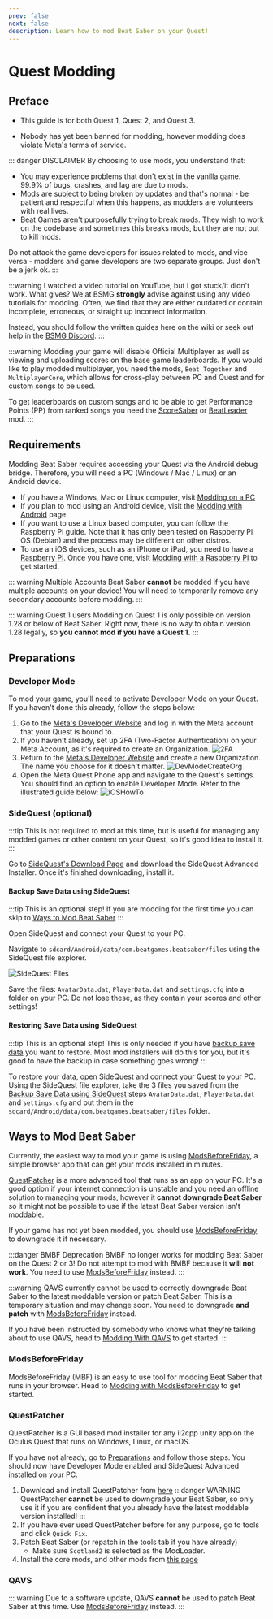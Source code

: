 ```yaml
---
prev: false
next: false
description: Learn how to mod Beat Saber on your Quest!
---
```


# Quest Modding

## Preface

- This guide is for both Quest 1, Quest 2, and Quest 3.

- Nobody has yet been banned for modding, however modding does violate Meta's terms of service.

::: danger DISCLAIMER
By choosing to use mods, you understand that:

- You may experience problems that don't exist in the vanilla game. 99.9% of bugs, crashes, and lag are due to mods.
- Mods are subject to being broken by updates and that's normal - be patient and respectful when this happens,
  as modders are volunteers with real lives.
- Beat Games aren't purposefully trying to break mods. They wish to work on the codebase and sometimes this breaks mods,
  but they are not out to kill mods.

Do not attack the game developers for issues related to mods, and vice versa -
modders and game developers are two separate groups. Just don't be a jerk ok.
:::

:::warning I watched a video tutorial on YouTube, but I got stuck/it didn't work. What gives?
We at BSMG **strongly** advise against using any video tutorials for modding. Often, we find that they are either
outdated or contain incomplete, erroneous, or straight up incorrect information.

Instead, you should follow the written guides here on the wiki or seek out help in the [BSMG Discord](https://discord.gg/beatsabermods).
:::

:::warning
Modding your game will disable Official Multiplayer as well as viewing and uploading scores on the
base game leaderboards.
If you would like to play modded multiplayer, you need the mods, `Beat Together` and `MultiplayerCore`, which allows
for cross-play between PC and Quest and for custom songs to be used.

To get leaderboards on custom songs and to be able to get Performance Points (PP) from ranked songs you need the
[ScoreSaber](https://scoresaber.com/quest) or [BeatLeader](https://beatleader.xyz) mod.
:::

## Requirements

Modding Beat Saber requires accessing your Quest via the Android debug bridge. Therefore, you will need a PC (Windows / Mac / Linux)
or an Android device.

- If you have a Windows, Mac or Linux computer, visit [Modding on a PC](#preparations)
- If you plan to mod using an Android device, visit the [Modding with Android](./support/modding-with-android.md) page.
- If you want to use a Linux based computer, you can follow the Raspberry Pi guide. Note that it has only been tested
  on Raspberry Pi OS (Debian) and the process may be different on other distros.
- To use an iOS devices, such as an iPhone or iPad, you need to have a
  [Raspberry Pi](https://www.raspberrypi.com/). Once you have one, visit [Modding with a Raspberry Pi](./raspi-modding.md)
  to get started.

::: warning Multiple Accounts
Beat Saber **cannot** be modded if you have multiple accounts on your device! You will need to temporarily remove any secondary accounts before modding.
:::

::: warning Quest 1 users
Modding on Quest 1 is only possible on version 1.28 or below of Beat Saber. Right now, there is no way to obtain version 1.28 legally, so **you cannot mod if you have a Quest 1.**
:::

## Preparations

### Developer Mode

To mod your game, you'll need to activate Developer Mode on your Quest. If you haven't done this already,
follow the steps below:

1. Go to the [Meta's Developer Website](https://developer.oculus.com/manage/organizations/create/) and log in with the
   Meta account that your Quest is bound to.
2. If you haven't already, set up 2FA (Two-Factor Authentication) on your Meta Account, as it's required to create an Organization.
   ![2FA](/.assets/images/beginners-guide/2fa.png)
3. Return to the [Meta's Developer Website](https://developer.oculus.com/manage/organizations/create/) and create a new
   Organization. The name you choose for it doesn't matter.
   ![DevModeCreateOrg](/.assets/images/beginners-guide/DevModeCreateOrg.png)
4. Open the Meta Quest Phone app and navigate to the Quest's settings. You should find an option to enable
   Developer Mode. Refer to the illustrated guide below:
   ![iOSHowTo](/.assets/images/beginners-guide/EnableDevModeIOS.png)

### SideQuest (optional)

:::tip
This is not required to mod at this time, but is useful for managing any modded games or other content on your Quest, so it's good idea to install it.
:::

Go to [SideQuest's Download Page](https://sidequestvr.com/setup-howto)
and download the SideQuest Advanced Installer. Once it's finished downloading, install it.

#### Backup Save Data using SideQuest

:::tip This is an optional step!
If you are modding for the first time you can skip to [Ways to Mod Beat Saber](#ways-to-mod-beat-saber)
:::

Open SideQuest and connect your Quest to your PC.

Navigate to `sdcard/Android/data/com.beatgames.beatsaber/files` using the SideQuest file explorer.

![SideQuest Files](/.assets/images/beginners-guide/sqfiles.png)

Save the files: `AvatarData.dat`, `PlayerData.dat` and `settings.cfg` into a folder on your PC. Do not lose these, as they
contain your scores and other settings!

#### Restoring Save Data using SideQuest

:::tip This is an optional step!
This is only needed if you have [backup save data](#backup-save-data-using-sidequest) you want to restore. Most mod installers will do this for you, but it's good to have the backup in case something goes wrong!
:::

To restore your data, open SideQuest and connect your Quest to your PC.  
Using the SideQuest file explorer, take the 3 files you saved from the [Backup Save Data using SideQuest](#backup-save-data-using-sidequest)
steps `AvatarData.dat`, `PlayerData.dat` and `settings.cfg` and put them in the
`sdcard/Android/data/com.beatgames.beatsaber/files` folder.

## Ways to Mod Beat Saber

Currently, the easiest way to mod your game is using [ModsBeforeFriday](./quest-modding-mbf.md), a simple browser app that can get your mods installed in minutes.

[QuestPatcher](#questpatcher) is a more advanced tool that runs as an app on your PC. It's a good option if your internet connection is unstable and you need an offline solution to managing your mods, however it **cannot downgrade Beat Saber** so it might not be possible to use if the latest Beat Saber version isn't moddable.

If your game has not yet been modded, you should use [ModsBeforeFriday](./quest-modding-mbf.md) to downgrade it if necessary.

:::danger BMBF Deprecation
BMBF no longer works for modding Beat Saber on the Quest 2 or 3! Do not attempt to mod with BMBF because it **will not work**. You need to use [ModsBeforeFriday](#modsbeforefriday) instead.
:::

:::warning
QAVS currently cannot be used to correctly downgrade Beat Saber to the latest moddable version or patch Beat Saber. This is a temporary situation and may change soon. You need to downgrade **and patch** with [ModsBeforeFriday](#modsbeforefriday) instead.

If you have been instructed by somebody who knows what they're talking about to use QAVS, head to [Modding With QAVS](./quest-modding-qavs.md) to get started.
:::

### ModsBeforeFriday

ModsBeforeFriday (MBF) is an easy to use tool for modding Beat Saber that runs in your browser.
Head to [Modding with ModsBeforeFriday](./quest-modding-mbf.md) to get started.

### QuestPatcher

QuestPatcher is a GUI based mod installer for any il2cpp unity app on the Oculus Quest that runs on Windows, Linux, or macOS.

If you have not already, go to [Preparations](./quest-modding.md#preparations) and follow those steps.
You should now have Developer Mode enabled and SideQuest Advanced installed on your PC.

1.  Download and install QuestPatcher from [here](https://github.com/Lauriethefish/QuestPatcher/releases/latest)
    :::danger WARNING
    QuestPatcher **cannot** be used to downgrade your Beat Saber, so only use it if you are confident that you already have the latest moddable version installed!
    :::
2.  If you have ever used QuestPatcher before for any purpose, go to tools and click `Quick Fix`.
3.  Patch Beat Saber (or repatch in the tools tab if you have already)
    - Make sure `Scotland2` is selected as the ModLoader.
4.  Install the core mods, and other mods from [this page](https://bsquest.xyz/mods)

### QAVS

::: warning
Due to a software update, QAVS **cannot** be used to patch Beat Saber at this time. Use [ModsBeforeFriday](./quest-modding-mbf.md) instead.
:::
